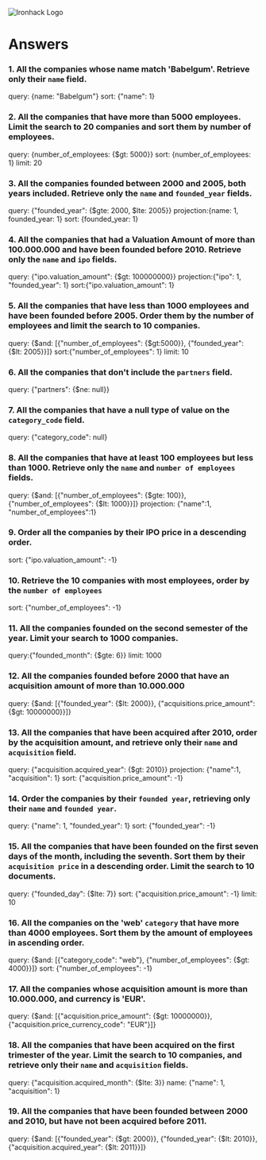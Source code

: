 ![Ironhack Logo](https://i.imgur.com/1QgrNNw.png)

# Answers

### 1. All the companies whose name match 'Babelgum'. Retrieve only their `name` field.

query: {name: "Babelgum"}
sort: {"name": 1}

### 2. All the companies that have more than 5000 employees. Limit the search to 20 companies and sort them by **number of employees**.

query: {number_of_employees: {$gt: 5000}}
sort: {number_of_employees: 1}
limit: 20

### 3. All the companies founded between 2000 and 2005, both years included. Retrieve only the `name` and `founded_year` fields.

query: {"founded_year": {$gte: 2000, $lte: 2005}}
projection:{name: 1, founded_year: 1}
sort: {founded_year: 1}

### 4. All the companies that had a Valuation Amount of more than 100.000.000 and have been founded before 2010. Retrieve only the `name` and `ipo` fields.

query: {"ipo.valuation_amount": {$gt: 100000000}}
projection:{"ipo": 1, "founded_year": 1}
sort:{"ipo.valuation_amount": 1}

### 5. All the companies that have less than 1000 employees and have been founded before 2005. Order them by the number of employees and limit the search to 10 companies.

query: {$and: [{"number_of_employees": {$gt:5000}}, {"founded_year": {$lt: 2005}}]}
sort:{"number_of_employees": 1}
limit: 10

### 6. All the companies that don't include the `partners` field.

query: {"partners": {$ne: null}}

### 7. All the companies that have a null type of value on the `category_code` field.

query: {"category_code": null}

### 8. All the companies that have at least 100 employees but less than 1000. Retrieve only the `name` and `number of employees` fields.

query: {$and: [{"number_of_employees": {$gte: 100}}, {"number_of_employees": {$lt: 1000}}]}
projection: {"name":1, "number_of_employees":1}

### 9. Order all the companies by their IPO price in a descending order.

sort: {"ipo.valuation_amount": -1}

### 10. Retrieve the 10 companies with most employees, order by the `number of employees`

sort: {"number_of_employees": -1}

### 11. All the companies founded on the second semester of the year. Limit your search to 1000 companies.

query:{"founded_month": {$gte: 6}}
limit: 1000

### 12. All the companies founded before 2000 that have an acquisition amount of more than 10.000.000

query: {$and: [{"founded_year": {$lt: 2000}}, {"acquisitions.price_amount": {$gt: 10000000}}]}

### 13. All the companies that have been acquired after 2010, order by the acquisition amount, and retrieve only their `name` and `acquisition` field.

query: {"acquisition.acquired_year": {$gt: 2010}}
projection: {"name":1, "acquisition": 1}
sort: {"acquisition.price_amount": -1}

### 14. Order the companies by their `founded year`, retrieving only their `name` and `founded year`.

query: {"name": 1, "founded_year": 1}
sort: {"founded_year": -1}

### 15. All the companies that have been founded on the first seven days of the month, including the seventh. Sort them by their `acquisition price` in a descending order. Limit the search to 10 documents.

query: {"founded_day": {$lte: 7}}
sort: {"acquisition.price_amount": -1}
limit: 10

### 16. All the companies on the 'web' `category` that have more than 4000 employees. Sort them by the amount of employees in ascending order.

query: {$and: [{"category_code": "web"}, {"number_of_employees": {$gt: 4000}}]}
sort: {"number_of_employees": -1}

### 17. All the companies whose acquisition amount is more than 10.000.000, and currency is 'EUR'.

query: {$and: [{"acquisition.price_amount": {$gt: 10000000}}, {"acquisition.price_currency_code": "EUR"}]}

### 18. All the companies that have been acquired on the first trimester of the year. Limit the search to 10 companies, and retrieve only their `name` and `acquisition` fields.

query: {"acquisition.acquired_month": {$lte: 3}}
name: {"name": 1, "acquisition": 1}

### 19. All the companies that have been founded between 2000 and 2010, but have not been acquired before 2011.

query: {$and: [{"founded_year": {$gt: 2000}}, {"founded_year": {$lt: 2010}}, {"acquisition.acquired_year": {$lt: 2011}}]}
